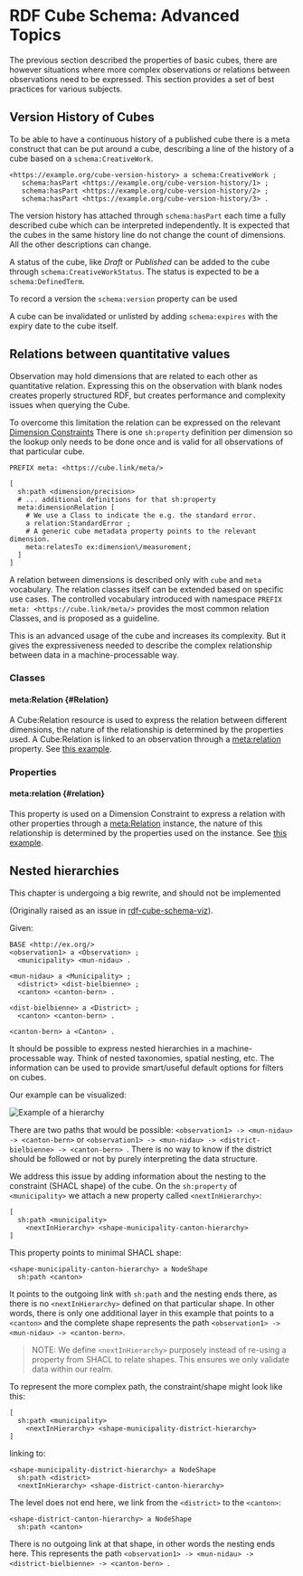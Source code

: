 # RDF Cube Schema: Advanced Topics

The previous section described the properties of basic cubes, there are however situations where more complex observations or relations between observations need to be expressed. This section provides a set of best practices for various subjects.

## Version History of Cubes

To be able to have a continuous history of a published cube there is a meta construct that can be put around a cube, describing a line of the history of a cube based on a `schema:CreativeWork`.

<aside class='example'>

```turtle
<https://example.org/cube-version-history> a schema:CreativeWork ;
   schema:hasPart <https://example.org/cube-version-history/1> ;
   schema:hasPart <https://example.org/cube-version-history/2> ;   
   schema:hasPart <https://example.org/cube-version-history/3> .
```

</aside>

The version history has attached through `schema:hasPart` each time a fully described cube which can be interpreted independently. It is expected that the cubes in the same history line do not change the count of dimensions. All the other descriptions can change.

A status of the cube, like *Draft* or *Published* can be added to the cube through `schema:CreativeWorkStatus`. The status is expected to be a `schema:DefinedTerm`.

To record a version the `schema:version` property can be used

A cube can be invalidated or unlisted by adding `schema:expires` with the expiry date to the cube itself.



## Relations between quantitative values


Observation may hold dimensions that are related to each other as quantitative relation. Expressing this on the observation with blank nodes creates properly structured RDF, but creates performance and complexity issues when querying the Cube.


To overcome this limitation the relation can be expressed on the relevant [Dimension Constraints](#dimensionconstraints)
There is one `sh:property` definition per dimension so the lookup only needs to be done once and is valid for all observations of that particular cube.

<aside class='example' id='relexample' title='Expressing the relation'>

```turtle
PREFIX meta: <https://cube.link/meta/>
   
[ 
  sh:path <dimension/precision>
  # ... additional definitions for that sh:property
  meta:dimensionRelation [ 
    # We use a Class to indicate the e.g. the standard error.
    a relation:StandardError ;
    # A generic cube metadata property points to the relevant dimension.
    meta:relatesTo ex:dimension\/measurement;
  ]
]
```
</aside>
   
A relation between dimensions is described only with `cube` and `meta` vocabulary. The relation classes itself can be extended based on specific use cases. 
The controlled vocabulary introduced with namespace `PREFIX meta: <https://cube.link/meta/>` provides the most common relation Classes, and is proposed as a guideline.

This is an advanced usage of the cube and increases its complexity. But it gives the expressiveness needed to describe the complex relationship between data in a machine-processable way. 

### Classes

#### meta:Relation {#Relation}

A Cube:Relation resource is used to express the relation between different dimensions, the nature of the relationship is determined by the properties used. A Cube:Relation is linked to an observation through a [meta:relation](#relation) property. 
See [this example](#relexample).

### Properties

#### meta:relation {#relation}

This property is used on a Dimension Constraint to express a relation with other properties through a [meta:Relation](#Relation) instance, the nature of this relationship is determined by the properties used on the instance. 
See [this example](#relexample).

## Nested hierarchies

<p class="ednote" title="Do NOT implement">
  This chapter is undergoing a big rewrite, and should not be implemented
</p>

(Originally raised as an issue in [rdf-cube-schema-viz](https://github.com/zazuko/rdf-cube-schema-viz/issues/6)).

Given:

<aside class='example'>

```turtle
BASE <http://ex.org/>
<observation1> a <Observation> ;
  <municipality> <mun-nidau> .

<mun-nidau> a <Municipality> ;
  <district> <dist-bielbienne> ;
  <canton> <canton-bern> .

<dist-bielbienne> a <District> ;
  <canton> <canton-bern> .

<canton-bern> a <Canton> .
```

</aside>

It should be possible to express nested hierarchies in a machine-processable way. Think of nested taxonomies, spatial nesting, etc. The information can be used to provide smart/useful default options for filters on cubes.

Our example can be visualized:

![Example of a hierarchy](./img/example-hierarchy.svg)

There are two paths that would be possible: `<observation1> -> <mun-nidau> -> <canton-bern>` or `<observation1> -> <mun-nidau> -> <district-bielbienne> -> <canton-bern> `. There is no way to know if the district should be followed or not by purely interpreting the data structure.

We address this issue by adding information about the nesting to the constraint (SHACL shape) of the cube.  On the `sh:property` of `<municipality>` we attach a new property called `<nextInHierarchy>`:

<aside class='example'>

```turtle
[
  sh:path <municipality>
    <nextInHierarchy> <shape-municipality-canton-hierarchy>
]
```

</aside>

This property points to minimal SHACL shape:

<aside class='example'>

```turtle
<shape-municipality-canton-hierarchy> a NodeShape 
  sh:path <canton>
```

</aside>

It points to the outgoing link with `sh:path` and the nesting ends there, as there is no `<nextInHierarchy>` defined on that particular shape. In other words, there is only one additional layer in this example that points to a `<canton>` and the complete shape represents the path `<observation1> -> <mun-nidau> -> <canton-bern>`.

> NOTE: We define `<nextInHierarchy>` purposely instead of re-using a property from SHACL to relate shapes. This ensures we only validate data within our realm.

To represent the more complex path, the constraint/shape might look like this:

<aside class='example'>

```turtle
[
  sh:path <municipality>
    <nextInHierarchy> <shape-municipality-district-hierarchy>
]
```

</aside>

linking to:

<aside class='example'>

```turtle
<shape-municipality-district-hierarchy> a NodeShape 
  sh:path <district>
  <nextInHierarchy> <shape-district-canton-hierarchy> 
```

</aside>

The level does not end here, we link from the `<district>` to the `<canton>`:

<aside class='example'>

```turtle
<shape-district-canton-hierarchy> a NodeShape 
  sh:path <canton>
```
</aside>

There is no outgoing link at that shape, in other words the nesting ends here. This represents the path  `<observation1> -> <mun-nidau> -> <district-bielbienne> -> <canton-bern> `.

